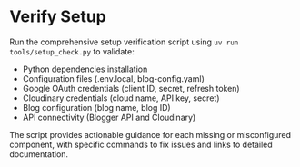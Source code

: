 # Verify Setup

Run the comprehensive setup verification script using `uv run tools/setup_check.py` to validate:
- Python dependencies installation
- Configuration files (.env.local, blog-config.yaml)
- Google OAuth credentials (client ID, secret, refresh token)
- Cloudinary credentials (cloud name, API key, secret)
- Blog configuration (blog name, blog ID)
- API connectivity (Blogger API and Cloudinary)

The script provides actionable guidance for each missing or misconfigured component, with specific commands to fix issues and links to detailed documentation.
